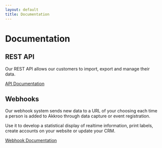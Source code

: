 ```yaml
---
layout: default
title: Documentation
---
```


# Documentation


## REST API

Our REST API allows our customers to import, export and manage their data.

[API Documentation](/docs/api)


## Webhooks

Our webhook system sends new data to a URL of your choosing each time a person is added to Akkroo through data capture or event registration.

Use it to develop a statistical display of realtime information, print labels, create accounts on your website or update your CRM.

[Webhook Documentation](/docs/webhooks)
